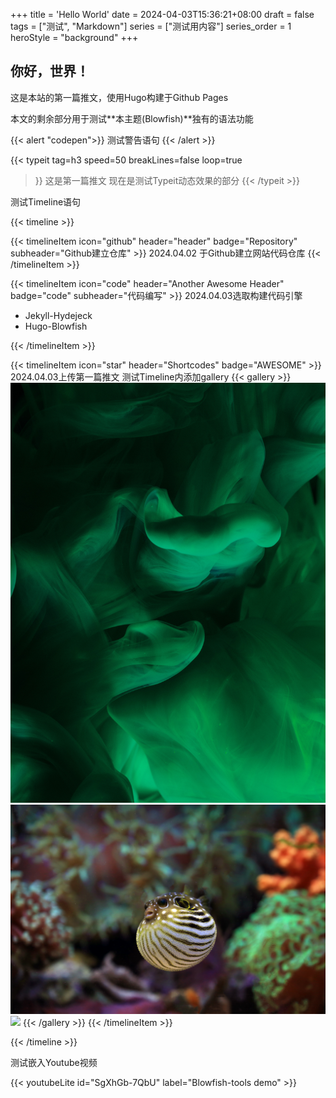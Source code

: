 +++
title = 'Hello World'
date = 2024-04-03T15:36:21+08:00
draft = false
tags = ["测试", "Markdown"]
series = ["测试用内容"]
series_order = 1
heroStyle = "background"
+++

## 你好，世界！

这是本站的第一篇推文，使用Hugo构建于Github Pages

本文的剩余部分用于测试**本主题(Blowfish)**独有的语法功能

{{< alert "codepen">}}
测试警告语句
{{< /alert >}}


{{< typeit 
  tag=h3
  speed=50
  breakLines=false
  loop=true
>}}
这是第一篇推文 
现在是测试Typeit动态效果的部分
{{< /typeit >}}


测试Timeline语句

{{< timeline >}}

{{< timelineItem icon="github" header="header" badge="Repository" subheader="Github建立仓库" >}}
2024.04.02 于Github建立网站代码仓库
{{< /timelineItem >}}


{{< timelineItem icon="code" header="Another Awesome Header" badge="code" subheader="代码编写" >}}
2024.04.03选取构建代码引擎
<ul>
  <li>Jekyll-Hydejeck</li>
  <li>Hugo-Blowfish</li>
</ul>
{{< /timelineItem >}}

{{< timelineItem icon="star" header="Shortcodes" badge="AWESOME" >}}
2024.04.03上传第一篇推文
测试Timeline内添加gallery
{{< gallery >}}
  <img src="img/bg.jpg" class="grid-w33" />
  <img src="img/blowfish.jpg" class="grid-w33" />
  <img src="img/iceland.jpg" class="grid-w33" />
{{< /gallery >}}
{{< /timelineItem >}}

{{< /timeline >}}


测试嵌入Youtube视频

{{< youtubeLite id="SgXhGb-7QbU" label="Blowfish-tools demo" >}}

